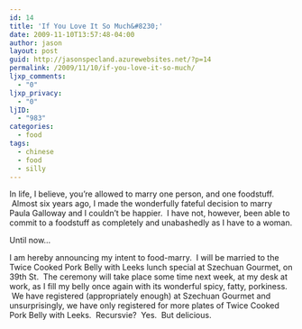 ```yaml
---
id: 14
title: 'If You Love It So Much&#8230;'
date: 2009-11-10T13:57:48-04:00
author: jason
layout: post
guid: http://jasonspecland.azurewebsites.net/?p=14
permalink: /2009/11/10/if-you-love-it-so-much/
ljxp_comments:
  - "0"
ljxp_privacy:
  - "0"
ljID:
  - "983"
categories:
  - food
tags:
  - chinese
  - food
  - silly
---
```

In life, I believe, you&#8217;re allowed to marry one person, and one foodstuff.  Almost six years ago, I made the wonderfully fateful decision to marry Paula Galloway and I couldn&#8217;t be happier.  I have not, however, been able to commit to a foodstuff as completely and unabashedly as I have to a woman.

Until now&#8230;

I am hereby announcing my intent to food-marry.  I will be married to the Twice Cooked Pork Belly with Leeks lunch special at Szechuan Gourmet, on 39th St.  The ceremony will take place some time next week, at my desk at work, as I fill my belly once again with its wonderful spicy, fatty, porkiness.  We have registered (appropriately enough) at Szechuan Gourmet and unsurprisingly, we have only registered for more plates of Twice Cooked Pork Belly with Leeks.  Recursvie?  Yes.  But delicious.